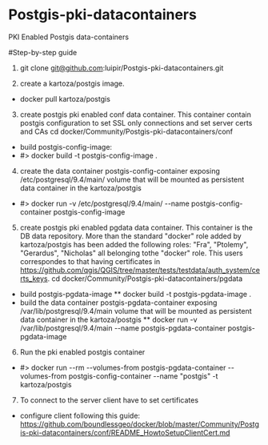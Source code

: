 # Postgis-pki-datacontainers
PKI Enabled Postgis data-containers

#Step-by-step guide
1. git clone git@github.com:luipir/Postgis-pki-datacontainers.git

2. create a kartoza/postgis image.
* docker pull kartoza/postgis
 
3. create postgis pki enabled conf data container. This container contain postgis configuration to set SSL only connections and set server certs and CAs
cd docker/Community/Postgis-pki-datacontainers/conf
* build postgis-config-image:
* #> docker build -t postgis-config-image .

4. create the data container postgis-config-container exposing /etc/postgresql/9.4/main/ volume that will be mounted as persistent data container in the kartoza/postgis
* #> docker run -v /etc/postgresql/9.4/main/ --name postgis-config-container postgis-config-image

5. create postgis pki enabled pgdata data container. This container is the DB data repository. More than the standard "docker" role added by kartoza/postgis has been added the following roles:
"Fra", "Ptolemy", "Gerardus", "Nicholas" all belonging tothe "docker" role. This users correspondes to that having certificates in https://github.com/qgis/QGIS/tree/master/tests/testdata/auth_system/certs_keys.
cd docker/Community/Postgis-pki-datacontainers/pgdata
* build postgis-pgdata-image
** docker build -t postgis-pgdata-image .
* build the data container postgis-pgdata-container exposing /var/lib/postgresql/9.4/main volume that will be mounted as persistent data container in the kartoza/postgis
** docker run -v /var/lib/postgresql/9.4/main --name postgis-pgdata-container postgis-pgdata-image

6. Run the pki enabled postgis container
* #> docker run --rm --volumes-from postgis-pgdata-container --volumes-from postgis-config-container --name "postgis" -t kartoza/postgis

7. To connect to the server client have to set certificates
* configure client following this guide: https://github.com/boundlessgeo/docker/blob/master/Community/Postgis-pki-datacontainers/conf/README_HowtoSetupClientCert.md
